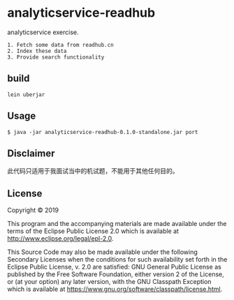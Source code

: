 # analyticservice-readhub

analyticservice exercise.

    1. Fetch some data from readhub.cn
    2. Index these data
    3. Provide search functionality

## build

```
lein uberjar
```

## Usage

    $ java -jar analyticservice-readhub-0.1.0-standalone.jar port

## Disclaimer

此代码只适用于我面试当中的机试题，不能用于其他任何目的。

## License

Copyright © 2019

This program and the accompanying materials are made available under the
terms of the Eclipse Public License 2.0 which is available at
http://www.eclipse.org/legal/epl-2.0.

This Source Code may also be made available under the following Secondary
Licenses when the conditions for such availability set forth in the Eclipse
Public License, v. 2.0 are satisfied: GNU General Public License as published by
the Free Software Foundation, either version 2 of the License, or (at your
option) any later version, with the GNU Classpath Exception which is available
at https://www.gnu.org/software/classpath/license.html.
